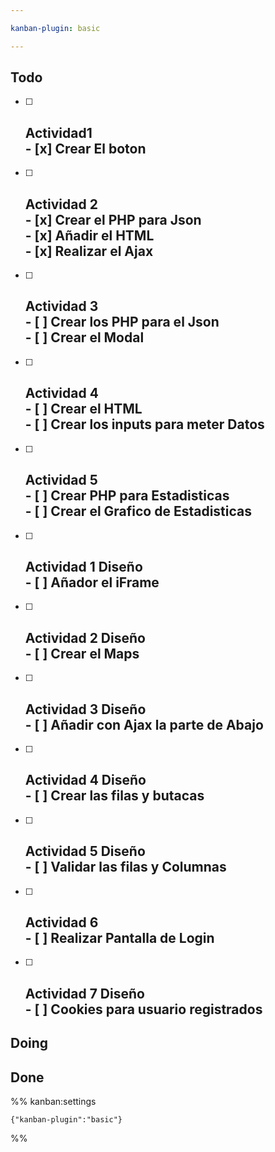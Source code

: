 ```yaml
---

kanban-plugin: basic

---
```


## Todo

- [ ] ## Actividad1<br>- [x] Crear El boton
- [ ] ## Actividad 2 <br>- [x] Crear el PHP para Json<br>- [x] Añadir el HTML<br>- [x] Realizar el Ajax
- [ ] ## Actividad 3<br>- [ ] Crear los PHP para el Json<br>- [ ] Crear el Modal
- [ ] ## Actividad 4<br>- [ ] Crear el HTML<br>- [ ] Crear los inputs para meter Datos
- [ ] ## Actividad 5<br>- [ ] Crear PHP para Estadisticas<br>- [ ] Crear el Grafico de Estadisticas
- [ ] ## Actividad 1 Diseño<br>- [ ] Añador el iFrame
- [ ] ## Actividad 2 Diseño <br>- [ ] Crear el Maps
- [ ] ## Actividad 3 Diseño <br>- [ ] Añadir con Ajax la parte de Abajo
- [ ] ## Actividad 4 Diseño <br>- [ ] Crear las filas y butacas
- [ ] ## Actividad 5 Diseño <br>- [ ] Validar las filas y Columnas
- [ ] ## Actividad 6<br>- [ ] Realizar Pantalla de Login
- [ ] ## Actividad 7 Diseño <br>- [ ] Cookies para usuario registrados


## Doing



## Done





%% kanban:settings
```
{"kanban-plugin":"basic"}
```
%%